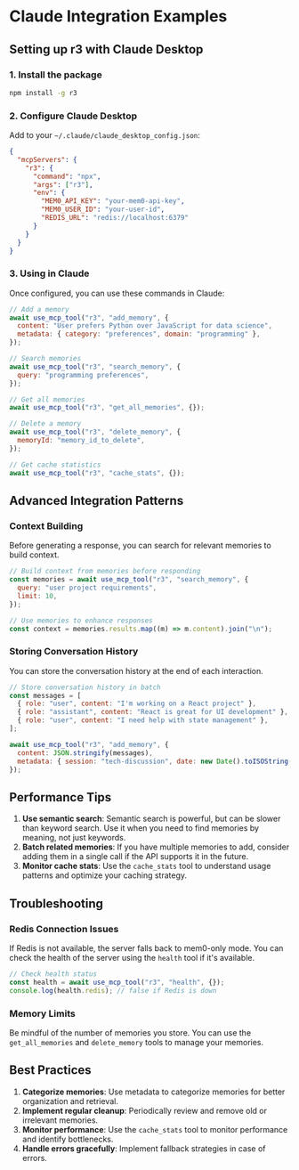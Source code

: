 # Claude Integration Examples

## Setting up r3 with Claude Desktop

### 1. Install the package

```bash
npm install -g r3
```

### 2. Configure Claude Desktop

Add to your `~/.claude/claude_desktop_config.json`:

```json
{
  "mcpServers": {
    "r3": {
      "command": "npx",
      "args": ["r3"],
      "env": {
        "MEM0_API_KEY": "your-mem0-api-key",
        "MEM0_USER_ID": "your-user-id",
        "REDIS_URL": "redis://localhost:6379"
      }
    }
  }
}
```

### 3. Using in Claude

Once configured, you can use these commands in Claude:

```javascript
// Add a memory
await use_mcp_tool("r3", "add_memory", {
  content: "User prefers Python over JavaScript for data science",
  metadata: { category: "preferences", domain: "programming" },
});

// Search memories
await use_mcp_tool("r3", "search_memory", {
  query: "programming preferences",
});

// Get all memories
await use_mcp_tool("r3", "get_all_memories", {});

// Delete a memory
await use_mcp_tool("r3", "delete_memory", {
  memoryId: "memory_id_to_delete",
});

// Get cache statistics
await use_mcp_tool("r3", "cache_stats", {});
```

## Advanced Integration Patterns

### Context Building

Before generating a response, you can search for relevant memories to build context.

```javascript
// Build context from memories before responding
const memories = await use_mcp_tool("r3", "search_memory", {
  query: "user project requirements",
  limit: 10,
});

// Use memories to enhance responses
const context = memories.results.map((m) => m.content).join("\n");
```

### Storing Conversation History

You can store the conversation history at the end of each interaction.

```javascript
// Store conversation history in batch
const messages = [
  { role: "user", content: "I'm working on a React project" },
  { role: "assistant", content: "React is great for UI development" },
  { role: "user", content: "I need help with state management" },
];

await use_mcp_tool("r3", "add_memory", {
  content: JSON.stringify(messages),
  metadata: { session: "tech-discussion", date: new Date().toISOString() },
});
```

## Performance Tips

1. **Use semantic search**: Semantic search is powerful, but can be slower than keyword search. Use it when you need to find memories by meaning, not just keywords.
2. **Batch related memories**: If you have multiple memories to add, consider adding them in a single call if the API supports it in the future.
3. **Monitor cache stats**: Use the `cache_stats` tool to understand usage patterns and optimize your caching strategy.

## Troubleshooting

### Redis Connection Issues

If Redis is not available, the server falls back to mem0-only mode. You can check the health of the server using the `health` tool if it's available.

```javascript
// Check health status
const health = await use_mcp_tool("r3", "health", {});
console.log(health.redis); // false if Redis is down
```

### Memory Limits

Be mindful of the number of memories you store. You can use the `get_all_memories` and `delete_memory` tools to manage your memories.

## Best Practices

1. **Categorize memories**: Use metadata to categorize memories for better organization and retrieval.
2. **Implement regular cleanup**: Periodically review and remove old or irrelevant memories.
3. **Monitor performance**: Use the `cache_stats` tool to monitor performance and identify bottlenecks.
4. **Handle errors gracefully**: Implement fallback strategies in case of errors.

```

```
